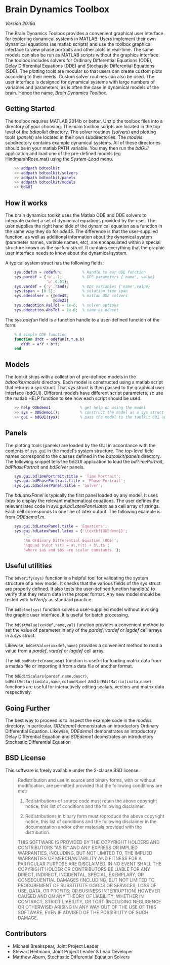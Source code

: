 # Brain Dynamics Toolbox
*Version 2016a* 

The Brain Dynamics Toolbox provides a convenient graphical user interface for exploring dynamical systems in MATLAB.  Users implement their own dynamical equations (as matlab scripts) and use the toolbox graphical interface to view phase portraits and other plots in real-time. The same models can also be run as MATLAB scripts without the graphics interface. The toolbox includes solvers for Ordinary Differential Equations (ODE), Delay Differential Equations (DDE) and Stochastic Differential Equations (SDE). The plotting tools are modular so that users can create custom plots according to their needs. Custom solver routines can also be used. The user interface is designed for dynamical systems with large numbers of variables and parameters, as is often the case in dynamical models of the brain. Hence the name, *Brain Dynamics Toolbox*.

## Getting Started
The toolbox requires MATLAB 2014b or better. Unzip the toolbox files into a directory of your choosing. The main toolbox scripts are located in the top level of the *bdtoolkit* directory. The solver routines (*solvers*) and plotting tools (*panels*) are located in their own subdirectories.  The *models* subdirectory contains example dynamical systems. All of these directories should be in your matlab PATH variable. You may then run the *bdGUI* application and load one of the pre-defined models (eg HindmarshRose.mat) using the *System-Load* menu.

```matlab
    >> addpath bdtoolkit
    >> addpath bdtoolkit/solvers
    >> addpath bdtoolkit/panels
    >> addpath bdtoolkit/models
    >> bdGUI
```

## How it works
The brain dynamics toolkit uses the Matlab ODE and DDE solvers to integrate (solve) a set of dynamical equations provided by the user. The user supplies the right hand side of the dynamical equation as a function in the same way they do for *ode45*. The difference is that the user-supplied function, as well as additional information about the dynamical system (parameter names, variable names, etc), are encapsulated within a special structure known as the *system struct*. It contains everything that the graphic user interface needs to know about the dynamical system. 

A typical system struct has the following fields:

```matlab
    sys.odefun = @odefun;         % Handle to our ODE function
    sys.pardef = {'a',-1;         % ODE parameters {'name', value}
                  'b',0.01};
    sys.vardef = {'y',rand};      % ODE variables {'name',value}
    sys.tspan = [0 5];            % solution time span    
    sys.odesolver = {@ode45,      % matlab ODE solvers
                     @ode23} 
    sys.odeoption.RelTol = 1e-6;  % solver options
    sys.odeoption.AbsTol = 1e-6;  % same as odeset
```

The *sys.odefun* field is a function handle to a user-defined function of the form:

```matlab
    % A simple ODE function
    function dYdt = odefun(t,Y,a,b)  
       dYdt = a*Y + b*t;
    end
```


## Models
The toolkit ships with a collection of pre-defined models in the *bdtoolkit/models* directory. Each model is constructed using a matlab script that returns a *sys* struct. That *sys* struct is then passed to the graphical user interface (bdGUI). Different models have different script parameters, so use the matlab HELP function to see how each script should be used. 

```matlab
    >> help ODEdemo1             % get help on using the model
    >> sys = ODEdemo1();         % construct the model as a sys struct
    >> gui = bdGUI(sys);         % pass the model to the toolkit GUI application
```

## Panels

The plotting tools (panels) are loaded by the GUI in accordance with the contents of `sys.gui` in the model's system structure. The top-level field names correspond to the classes defined in the *bdtoolkit/panels* directory. The following snippet tells the bdGUI application to load the *bdTimePortrait*, *bdPhasePortrait* and *bdSolver* panels.

```matlab
    sys.gui.bdTimePortrait.title = 'Time Portrait';
    sys.gui.bdPhasePortrait.title = 'Phase Portrait';
    sys.gui.bdSolverPanel.title = 'Solver';
```

The *bdLatexPanel* is typically the first panel loaded by any model. It uses *latex* to display the relevant mathematical equations. The user defines the relevant latex code in *sys.gui.bdLatexPanel.latex* as a cell array of strings. Each cell corresponds to one line of latex output. The following example is from *ODEdemo1.m*.

```matlab
    sys.gui.bdLatexPanel.title = 'Equations'; 
    sys.gui.bdLatexPanel.latex = {'\textbf{ODEdemo1}';
        '';
        'An Ordinary Differential Equation (ODE)';
        '\qquad $\dot Y(t) = a\,Y(t) + b\,t$';
        'where $a$ and $b$ are scalar constants.'};
```

## Useful utilities
The `bdVerify(sys)` function is a helpful tool for validating the system structure of a new model. It checks that the various fields of the sys struct are properly defined. It also tests the user-defined function handle(s) to verify that they return data in the proper format. Any new model should be tested with *bdVerify* as standard practice.

The `bdSolve(sys)` function solves a user-supplied model without invoking the graphic user interface. It is useful for batch processing.

The `bdSetValue(xxxdef,name,val)` function provides a convenient method to set the value of parameter in any of the *pardef*, *vardef* or *lagdef* cell arrays in a *sys* struct. 

Likewise, `bdGetValue(xxxdef,name)` provides a convenient method to read a value from a *pardef*, *vardef* or *lagdef* cell array.
  
The `bdLoadMatrix(name,msg)` function is useful for loading matrix data from a matlab file or importing it from a data file of another format.

The `bdEditScalars(pardef,name,descr)`, `bdEditVector(indata,name,columnName)` and `bdEditMatrix(inata,name)` functions are useful for interactively editing scalars, vectors and matrix data respectively.

## Going Further
The best way to proceed is to inspect the example code in the *models* directory. In particular, *ODEdemo1* demonstrates an introductory Ordinary Differential Equation. Likewise, *DDEdemo1* demonstrates an introductory Delay Differential Equation and *SDEdemo1* deomstrates an introductory Stochastic Differential Equation

## BSD License
This software is freely available under the 2-clause BSD license.  

> Redistribution and use in source and binary forms, with or without modification, are permitted provided that the following conditions are met:
> 
>1. Redistributions of source code must retain the above copyright notice, this list of conditions and the following disclaimer.
>
>2. Redistributions in binary form must reproduce the above copyright notice, this list of conditions and the following disclaimer in the documentation and/or other materials provided with the distribution.
>
>THIS SOFTWARE IS PROVIDED BY THE COPYRIGHT HOLDERS AND CONTRIBUTORS "AS IS" AND ANY EXPRESS OR IMPLIED WARRANTIES, INCLUDING, BUT NOT LIMITED TO, THE IMPLIED WARRANTIES OF MERCHANTABILITY AND FITNESS FOR A PARTICULAR PURPOSE ARE DISCLAIMED. IN NO EVENT SHALL THE COPYRIGHT HOLDER OR CONTRIBUTORS BE LIABLE FOR ANY DIRECT, INDIRECT, INCIDENTAL, SPECIAL, EXEMPLARY, OR CONSEQUENTIAL DAMAGES (INCLUDING, BUT NOT LIMITED TO, PROCUREMENT OF SUBSTITUTE GOODS OR SERVICES; LOSS OF USE, DATA, OR PROFITS; OR BUSINESS INTERRUPTION) HOWEVER CAUSED AND ON ANY THEORY OF LIABILITY, WHETHER IN CONTRACT, STRICT LIABILITY, OR TORT (INCLUDING NEGLIGENCE OR OTHERWISE) ARISING IN ANY WAY OUT OF THE USE OF THIS SOFTWARE, EVEN IF ADVISED OF THE POSSIBILITY OF SUCH DAMAGE.

## Contributors
* Michael Breakspear, Joint Project Leader 
* Stewart Heitmann, Joint Project Leader & Lead Developer
* Matthew Aburn, Stochastic Differential Equation Solvers

